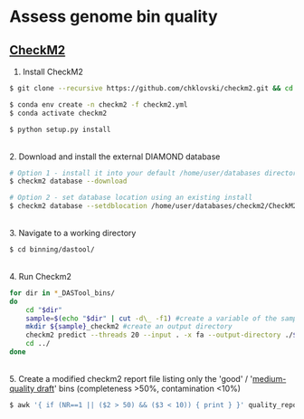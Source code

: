 # Assess genome bin quality

## [CheckM2](https://github.com/chklovski/CheckM2)

1. Install CheckM2

```bash
$ git clone --recursive https://github.com/chklovski/checkm2.git && cd checkm2

$ conda env create -n checkm2 -f checkm2.yml
$ conda activate checkm2

$ python setup.py install
```

\
2. Download and install the external DIAMOND database

```bash
# Option 1 - install it into your default /home/user/databases directory
$ checkm2 database --download

# Option 2 - set database location using an existing install
$ checkm2 database --setdblocation /home/user/databases/checkm2/CheckM2_database/uniref100.KO.1.dmnd
```

\
3. Navigate to a working directory

```bash
$ cd binning/dastool/
```

\
4. Run Checkm2

```bash
for dir in *_DASTool_bins/
do
	cd "$dir"
	sample=$(echo "$dir" | cut -d\_ -f1) #create a variable of the sample name from the directory name
	mkdir ${sample}_checkm2 #create an output directory
	checkm2 predict --threads 20 --input . -x fa --output-directory ./${sample}_checkm2 #run CheckM2 script
	cd ../
done
```

\
5. Create a modified checkm2 report file listing only the 'good' / '[medium-quality draft](https://www.nature.com/articles/nbt.3893)' bins (completeness >50%, contamination <10%)

```bash
$ awk '{ if (NR==1 || ($2 > 50) && ($3 < 10)) { print } }' quality_report.tsv > quality_report_good.tsv #NR==1 means if this is the first record
```
